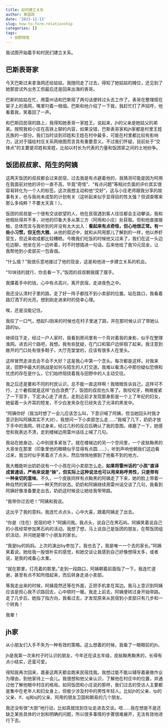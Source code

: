 ```yaml
---
title: 如何建立关系
author: 黄国政
date: '2023-12-13'
slug: how-to-form-relationship
categories: []
tags:
  - 田野随笔
---
```


<!--more-->

我试图开始着手和村民们建立关系。

## 巴斯表哥家

今天巴斯过来拿渔网还给姑姑，我随同走了过去，得知了她姑姑的摊位，还见到了她那尝试外出务工但最后还是回来出海的表哥。

巴斯的姑姑在忙，用雷州话和巴斯搭了两句话便转过头去工作了。表哥在整理搭在架子上的渔网，嘴里叼着一根烟。巴斯和他介绍了一下我，我赶忙打了声招呼，他看着我，笑着回了一声。

和巴斯回民宿的路上，我得知她表哥一家姓王。说起来，jh的父亲是她姑父的弟弟。按照我和小庄在高铁上聊的内容，如果没错，巴斯表哥家和jh家都是村里王姓氏族的一部分。我们当时谈到邓姓和王姓在村中最多，可能在村里都比较有影响力，这对于描绘村庄关系网络图而言具有重要意义。不过我们怀疑，目前处于“交锋点”的主要是邓姓和吴姓，比如以村长为代表的力量和饭团家之间的土地纷争。

## 饭团叔叔家、陌生的阿姨

这两天饭团的叔叔都会过来民宿，过去我是有点避着他的，我猜测可能是因为阿用在我面前对他的评价一直不高，毕竟“奇怪”、“有点问题”等相对负面的评价其实很容易转化为一个人的标签。这次我想主动和他“交好”，这与小庄老师跟我分享的故事有关，也与我尚未成型的计划有关（这听起来似乎显得目的性太强？但调查哪来那么多纯粹？不要太天真！）。

饭团的叔叔是一个很有交谈欲望的人，他在民宿遇到客人往往都会主动攀谈。我和他相处得并不多，对他的印象大多从第三方（阿用和小庄）处获取。但和他直接接触，总体而言与我听到的并没有太大出入：**看起来有点奇怪，但心地很正常。有一些小习惯，但无伤大雅**。从他的叙述中，就和从阿用那儿了解到的一样，他以养虾营生，但近来收成都比较糟糕。今晚我们吃饭的时候他又过来了，我们在这一头边吃边聊，他坐在另一边听着，时不时想插进一句话。后来他给了我10元现金，让我帮他到小卖部买一包香烟。

“什么烟？”我很乐意地接过了他的现金，这是和他进一步建立关系的机会。

“10块钱的就行，你去看一下。”饭团的叔叔朝我摆了摆手。

我攥着手中的钱，心中有点高兴，离开民宿，走进夜色之中。

我还没认清村子里的路，走了好一阵子都找不到小卖部的位置。站在路口，我看着路灯洒下的光亮，想到刚走进来时的侥幸心理。

唉，还是没能记住。

我叹了一口气，想起FJ刚来的时候也在村子里迷了路，并在那时候认识了带她认路的tp。

继续往下走，经过一户人家时，我看到房间里有一个背对着我的身影，似乎在整理渔网。进去问个路吧，我想。我有些犹疑，在门口和窗户边徘徊了起来。我注意到敞开的门口处有很多鞋子，大厅亮堂堂的，应该有很多人在里头。

这样冒然走进去会不会不大好？这是我心中第一个念头。每次都是这样。对我来说，田野中最大的挑战是如何与陌生的人打交道。我难以看清心中那份疑似恐惧和忧虑的存在是什么，它们始终阻挠着我与田野中的人主动交往。

我之后还是要和不同的村民认识，总不能一直这样啊！我暗暗告诉自己，这样可不行，上个暑假就是这样“白白浪费”了，饭团的叔叔也久等了。我咬咬牙，稍微握紧了一下双手，下定决心走了进去，走到近前才发现那身影是一个上了年纪的妇女，她留着一头齐耳的短发，不少白发夹杂在已经失去了光泽的黑发中。

“阿姨你好（我当时想了一会儿应该怎么叫，下意识喊了阿姨，但当她回头时我才意识到叫阿姨其实不大对），我想问一下小卖部怎么走……”我喊了几下，奶奶才放下手中的渔网，转过身来，经过几秒的反应后确认了我的意图。琢磨了一下，她感觉和我表达不清，走到楼梯边用雷州话往上喊了几句。

我站在她身边，心中别提多紧张了。就在楼梯边的另一个空间里，一个皮肤黝黑的大哥坐在那里（印象里他的眼睛似乎显得有点圆……），听到声响他朝我们这边看过来，我当时似乎笑着点了点头，然后悄悄地挪到了他看不到的地方。

我大概能听出奶奶说有一个小孩在问小卖部怎么走。**如果将雷州话的“小孩”直译成普通话，严格来说是“妹”，但实际上这种说法也可以用来称呼男性，只是带有一种亲切的意味**。不久，一个皮肤同样有点黝黑的阿姨走了下来，她的脸上带着一种自然的笑容——一种天然的状态。奶奶和阿姨继续用雷州话交谈了几句，我看到阿姨好像准备要走出去，奶奶这时候说让她给我带带路。

“我带你过去吧！”阿姨和我说。

这出乎了我的意料。我连忙点点头，心中大喜，跟着阿姨走了出去。

“你是（住在）民宿的吧？”阿姨问我。我点头，说自己在黑石屿。阿姨笑着说自己的小孩经常参加黑石屿的活动。我想了想，马上说自己是饭团的朋友，在帮饭团组织活动，并问她是哪个小朋友的家长。

“我是by的妈妈。上次的演出by参加了，我也去了，我是唯一一个去的家长。”阿姨笑着说。她给我一股很朴实的感觉，和她交谈让我感到自己好像想得太多，或者说，是我的戒备心太重。

“就在那里，灯亮着的那里。”走到一段路口，阿姨朝着前面指了一下。我连忙道谢，甚至有点不知所措起来，而后转身走进小卖部。

等我走出来的时候，阿姨竟然还等在外面，正把手机拿在耳边。我马上意识到阿姨应该是担心我不识路回去，心中顿时一暖。我走上前去，阿姨便转过身开始带路。走了几步后，她指了指方向，我看过去，才发现原来从民宿到小卖部只有几步和一个转角！

我晕！

## jh家

从小朋友们入手不失为一种有效的策略。这么想着的时候，我看了一眼眼前的jh。

jh是我第一次来村子时认识的朋友，今年还在读五年级，皮肤黝黑黝黑的，长得有点小结实，还蛮可爱。

得知我再次回来，嘉豪这两天都会跑来民宿找我。我想过能不能以辅导嘉豪做作业为理由，到他家待上一会儿。我很想和他父亲认识，了解他在村庄中的位置，并通过他了解他眼中村庄的格局。如同饭团和小庄说的那样，我们过去的受访人主要都是集中在老年人和妇女身上，但极少涉及村中的男性年轻人。比如jh的父亲、tp的父亲、lf、qj和sj的父亲、阿用的朋友卫国和朝易的几个朋友。

我还没有很“大胆”地行动，比如真就找到住址走进去交谈。唔……我在想是不是还缺乏某些具体的计划和明确的问题，所以很多事情的步骤很难展开，无法有效地进行下去。